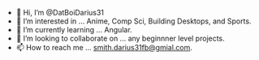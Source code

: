 - 👋 Hi, I’m @DatBoiDarius31
- 👀 I’m interested in ... Anime, Comp Sci, Building Desktops, and Sports.
- 🌱 I’m currently learning ... Angular.
- 💞️ I’m looking to collaborate on ... any beginnner level projects.
- 📫 How to reach me ... smith.darius31fb@gmial.com.

<!---
DatBoiDarius31/DatBoiDarius31 is a ✨ special ✨ repository because its `README.md` (this file) appears on your GitHub profile.
You can click the Preview link to take a look at your changes.
--->
